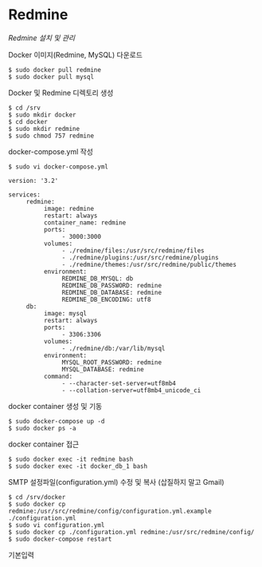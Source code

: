 # Redmine
_Redmine 설치 및 관리_

Docker 이미지(Redmine, MySQL) 다운로드
~~~
$ sudo docker pull redmine
$ sudo docker pull mysql
~~~
Docker 및 Redmine 디렉토리 생성
~~~
$ cd /srv
$ sudo mkdir docker
$ cd docker
$ sudo mkdir redmine
$ sudo chmod 757 redmine
~~~

docker-compose.yml 작성
~~~
$ sudo vi docker-compose.yml
~~~
~~~
version: '3.2'

services:
     redmine:
          image: redmine
          restart: always
          container_name: redmine
          ports:
               - 3000:3000
          volumes:
               - ./redmine/files:/usr/src/redmine/files
               - ./redmine/plugins:/usr/src/redmine/plugins
               - ./redmine/themes:/usr/src/redmine/public/themes
          environment:
               REDMINE_DB_MYSQL: db
               REDMINE_DB_PASSWORD: redmine
               REDMINE_DB_DATABASE: redmine
               REDMINE_DB_ENCODING: utf8
     db:
          image: mysql
          restart: always
          ports:
               - 3306:3306
          volumes:
               - ./redmine/db:/var/lib/mysql
          environment:
               MYSQL_ROOT_PASSWORD: redmine
               MYSQL_DATABASE: redmine
          command:
               - --character-set-server=utf8mb4
               - --collation-server=utf8mb4_unicode_ci
~~~
docker container 생성 및 기동
~~~
$ sudo docker-compose up -d
$ sudo docker ps -a
~~~
docker container 접근
~~~
$ sudo docker exec -it redmine bash
$ sudo docker exec -it docker_db_1 bash
~~~
SMTP 설정파일(configuration.yml) 수정 및 복사 (삽질하지 말고 Gmail)
~~~
$ cd /srv/docker
$ sudo docker cp redmine:/usr/src/redmine/config/configuration.yml.example ./configuration.yml
$ sudo vi configuration.yml
$ sudo docker cp ./configuration.yml redmine:/usr/src/redmine/config/
$ sudo docker-compose restart
~~~
기본입력
~~~
~~~
  

